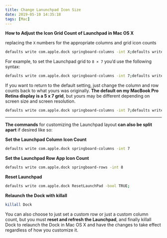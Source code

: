 ```yaml
---
title: Change Lanunchpad Icon Size
date: 2019-05-10 14:35:18
tags: [Mac]
---
```


**How to Adjust the Icon Grid Count of Launchpad in Mac OS X**

replacing the `X` numbers for the appropriate columns and grid icon counts

``` bash
defaults write com.apple.dock springboard-columns -int X;defaults write com.apple.dock springboard-rows -int X;defaults write com.apple.dock ResetLaunchPad -bool TRUE;killall Dock
```

For example, to set the Launchpad grid to `8 × 7` you’d use the following syntax:

``` bash
defaults write com.apple.dock springboard-columns -int 7;defaults write com.apple.dock springboard-rows -int 8;defaults write com.apple.dock ResetLaunchPad -bool TRUE;killall Dock
```

If you want to return to the default setting, just change the column and row counts back to what yours was originally. **The default on my MacBook Pro Retina display is a 5 x 7 grid**, but yours may be different depending on screen size and screen resolution.

``` bash
defaults write com.apple.dock springboard-columns -int 7;defaults write com.apple.dock springboard-rows -int 5;defaults write com.apple.dock ResetLaunchPad -bool TRUE;killall Dock
```

---

**The commands** for customizing the Launchpad layout **can also be split apart** if desired like so:

**Set the Launchpad Column Icon Count**

``` bash
defaults write com.apple.dock springboard-columns -int 7
```

**Set the Launchpad Row App Icon Count**

``` bash
defaults write com.apple.dock springboard-rows -int 8
```

**Reset Launchpad**

``` bash
defaults write com.apple.dock ResetLaunchPad -bool TRUE;
```

**Relaunch the Dock with killall**

``` bash
killall Dock
```

You can also choose to just set a custom row or just a custom column count, but you must **reset and refresh the Launchpad**, and finally killall Dock to relaunch the Dock in Mac OS X and have the changes to take effect regardless of how you customize it.

